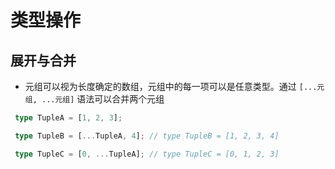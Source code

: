 # 类型操作

## 展开与合并

+ 元组可以视为长度确定的数组，元组中的每一项可以是任意类型。通过 `[...元组, ...元组]` 语法可以合并两个元组

 ```ts
  type TupleA = [1, 2, 3];

  type TupleB = [...TupleA, 4]; // type TupleB = [1, 2, 3, 4]

  type TupleC = [0, ...TupleA]; // type TupleC = [0, 1, 2, 3]

  ```
